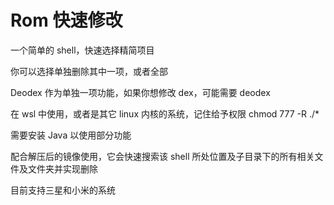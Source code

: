 # Rom 快速修改
一个简单的 shell，快速选择精简项目
 
你可以选择单独删除其中一项，或者全部
 
Deodex 作为单独一项功能，如果你想修改 dex，可能需要 deodex
 
在 wsl 中使用，或者是其它 linux 内核的系统，记住给予权限 chmod 777 -R ./*

需要安装 Java 以使用部分功能
 
配合解压后的镜像使用，它会快速搜索该 shell 所处位置及子目录下的所有相关文件及文件夹并实现删除

目前支持三星和小米的系统
